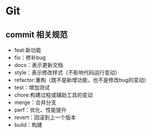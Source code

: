 # Git

## commit 相关规范

- feat:新功能
- fix：修补bug
- docs：表示更新文档
- style：表示修改样式（不影响代码运行变动）
- refactor:重构（既不是新增功能，也不是修改bug的变动）
- test：增加测试
- chore:构建过程或辅助工具的变动
- merge：合并分支
- perf：优化、性能提升
- revert：回滚到上一个版本
- build：构建
